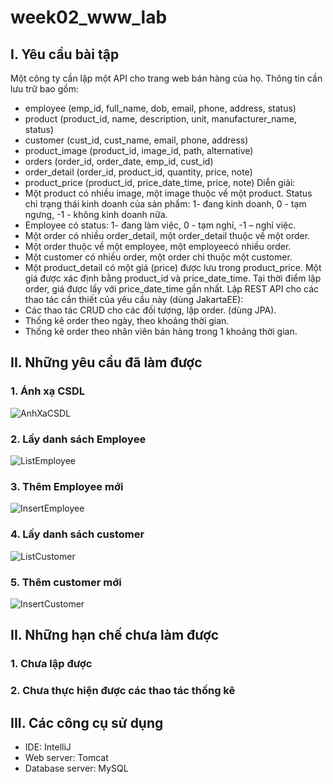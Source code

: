 # week02_www_lab
## I. Yêu cầu bài tập
  Một công ty cần lập một API cho trang web bán hàng của họ. Thông tin cần lưu trữ bao gồm:
- employee (emp_id, full_name, dob, email, phone, address, status)
- product (product_id, name, description, unit, manufacturer_name, status)
- customer (cust_id, cust_name, email, phone, address)
- product_image (product_id, image_id, path, alternative)
- orders (order_id, order_date, emp_id, cust_id)
- order_detail (order_id, product_id, quantity, price, note)
- product_price (product_id, price_date_time, price, note)
Diễn giải:
- Một product có nhiều image, một image thuộc về một product. Status chỉ trạng thái kinh
doanh của sản phẩm: 1- đang kinh doanh, 0 - tạm ngưng, -1 - không kinh doanh nữa.
- Employee có status: 1- đang làm việc, 0 - tạm nghỉ, -1 – nghỉ việc.
- Một order có nhiều order_detail, một order_detail thuộc về một order.
- Một order thuộc về một employee, một employeecó nhiều order.
- Một customer có nhiều order, một order chỉ thuộc một customer.
- Một product_detail có một giá (price) được lưu trong product_price. Một giá được xác định
bằng product_id và price_date_time. Tại thời điểm lập order, giá được lấy với
price_date_time gần nhất.
Lập REST API cho các thao tác cần thiết của yêu cầu này (dùng JakartaEE):
- Các thao tác CRUD cho các đối tượng, lập order. (dùng JPA).
- Thống kê order theo ngày, theo khoảng thời gian.
- Thống kê order theo nhân viên bán hàng trong 1 khoảng thời gian.
## II. Những yêu cầu đã làm được
  ### 1. Ánh xạ CSDL
  ![AnhXaCSDL](https://github.com/trungthinh2k2/week02_www_lab/assets/89030667/07c1ff69-ad00-4268-b6b9-c8e9921705b3)
  ### 2. Lấy danh sách Employee
![ListEmployee](https://github.com/trungthinh2k2/week02_www_lab/assets/89030667/f536000d-c588-4de7-b2da-eb4124e475ae)

  ### 3. Thêm Employee mới
  ![InsertEmployee](https://github.com/trungthinh2k2/week02_www_lab/assets/89030667/6cc425d7-c0fe-4a9f-95ce-2d8912a18bbb)

  ### 4. Lấy danh sách customer
  ![ListCustomer](https://github.com/trungthinh2k2/week02_www_lab/assets/89030667/d3b114b1-5e47-4a15-bcb1-ba0e3a79ff6e)
  ### 5. Thêm customer mới
  ![InsertCustomer](https://github.com/trungthinh2k2/week02_www_lab/assets/89030667/10a10f30-fb41-4c34-b0d8-d0d892dc2ca9)
## II. Những hạn chế chưa làm được
  ### 1. Chưa lập được
  ### 2. Chưa thực hiện được các thao tác thống kê
 
## III. Các công cụ sử dụng
 * IDE: IntelliJ
 * Web server: Tomcat
 * Database server: MySQL
